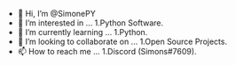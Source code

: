 - 👋 Hi, I’m @SimonePY
- 👀 I’m interested in ...
 1.Python Software.
- 🌱 I’m currently learning ...
 1.Python.
- 💞️ I’m looking to collaborate on ...
 1.Open Source Projects.
- 📫 How to reach me ...
 1.Discord (Simons#7609).
<!---
SimonePY/SimonePY is a ✨ special ✨ repository because its `README.md` (this file) appears on your GitHub profile.
You can click the Preview link to take a look at your changes.
--->
